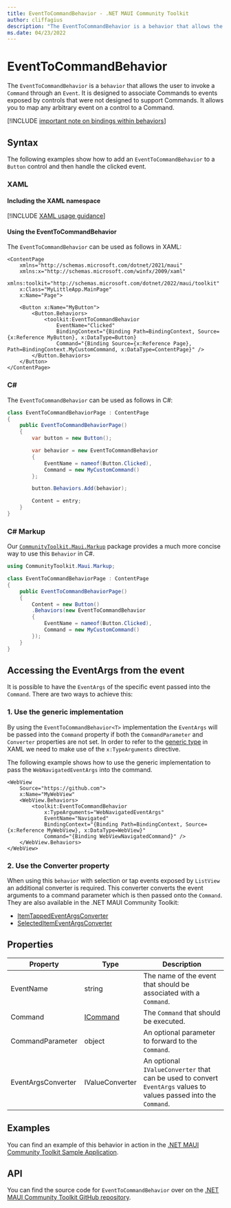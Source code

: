 ```yaml
---
title: EventToCommandBehavior - .NET MAUI Community Toolkit
author: cliffagius
description: "The EventToCommandBehavior is a behavior that allows the user to invoke a Command through an event. It is designed to associate Commands to events exposed by controls that were not designed to support Commands. It allows you to map any arbitrary event on a control to a Command."
ms.date: 04/23/2022
---
```


# EventToCommandBehavior

The `EventToCommandBehavior` is a `behavior` that allows the user to invoke a `Command` through an `Event`. It is designed to associate Commands to events exposed by controls that were not designed to support Commands. It allows you to map any arbitrary event on a control to a Command.

[!INCLUDE [important note on bindings within behaviors](../includes/behavior-bindings.md)]

## Syntax

The following examples show how to add an `EventToCommandBehavior` to a `Button` control and then handle the clicked event.

### XAML

#### Including the XAML namespace

[!INCLUDE [XAML usage guidance](../includes/xaml-usage.md)]

#### Using the EventToCommandBehavior

The `EventToCommandBehavior` can be used as follows in XAML:

```xaml
<ContentPage 
    xmlns="http://schemas.microsoft.com/dotnet/2021/maui"
    xmlns:x="http://schemas.microsoft.com/winfx/2009/xaml"
    xmlns:toolkit="http://schemas.microsoft.com/dotnet/2022/maui/toolkit"
    x:Class="MyLittleApp.MainPage"
    x:Name="Page">
    
    <Button x:Name="MyButton">
        <Button.Behaviors>
            <toolkit:EventToCommandBehavior
                EventName="Clicked"
                BindingContext="{Binding Path=BindingContext, Source={x:Reference MyButton}, x:DataType=Button}
                Command="{Binding Source={x:Reference Page}, Path=BindingContext.MyCustomCommand, x:DataType=ContentPage}" />
        </Button.Behaviors>
    </Button>
</ContentPage>
```

### C#

The `EventToCommandBehavior` can be used as follows in C#:

```csharp
class EventToCommandBehaviorPage : ContentPage
{
    public EventToCommandBehaviorPage()
    {
        var button = new Button();

        var behavior = new EventToCommandBehavior
        {
            EventName = nameof(Button.Clicked),
            Command = new MyCustomCommand()
        };

        button.Behaviors.Add(behavior);

        Content = entry;
    }
}
```

### C# Markup

Our [`CommunityToolkit.Maui.Markup`](../markup/markup.md) package provides a much more concise way to use this `Behavior` in C#.

```csharp
using CommunityToolkit.Maui.Markup;

class EventToCommandBehaviorPage : ContentPage
{
    public EventToCommandBehaviorPage()
    {
        Content = new Button()
        .Behaviors(new EventToCommandBehavior
        {
            EventName = nameof(Button.Clicked),
            Command = new MyCustomCommand()
        });                 
    }
}
```

## Accessing the EventArgs from the event

It is possible to have the `EventArgs` of the specific event passed into the `Command`. There are two ways to achieve this:

### 1. Use the generic implementation

By using the `EventToCommandBehavior<T>` implementation the `EventArgs` will be passed into the `Command` property if both the `CommandParameter` and `Converter` properties are not set. In order to refer to the [generic type](/dotnet/maui/xaml/generics) in XAML we need to make use of the `x:TypeArguments` directive.

The following example shows how to use the generic implementation to pass the `WebNavigatedEventArgs` into the command.

```xaml
<WebView 
    Source="https://github.com">
    x:Name="MyWebView"
    <WebView.Behaviors>
        <toolkit:EventToCommandBehavior
            x:TypeArguments="WebNavigatedEventArgs"
            EventName="Navigated"
            BindingContext="{Binding Path=BindingContext, Source={x:Reference MyWebView}, x:DataType=WebView}"
            Command="{Binding WebViewNavigatedCommand}" />
    </WebView.Behaviors>
</WebView>
```


### 2. Use the Converter property

When using this `behavior` with selection or tap events exposed by `ListView` an additional converter is required. This converter converts the event arguments to a command parameter which is then passed onto the `Command`. They are also available in the .NET MAUI Community Toolkit:

* [ItemTappedEventArgsConverter](../converters/item-tapped-eventargs-converter.md)
* [SelectedItemEventArgsConverter](../converters/selected-item-eventargs-converter.md)

## Properties

|Property  |Type  |Description  |
|---------|---------|---------|
| EventName | string | The name of the event that should be associated with a `Command`. |
| Command | [ICommand](xref:System.Windows.Input.ICommand) | The `Command` that should be executed. |
| CommandParameter | object | An optional parameter to forward to the `Command`. |
| EventArgsConverter | IValueConverter | An optional `IValueConverter` that can be used to convert `EventArgs` values to values passed into the `Command`. |

## Examples

You can find an example of this behavior in action in the [.NET MAUI Community Toolkit Sample Application](https://github.com/CommunityToolkit/Maui/blob/main/samples/CommunityToolkit.Maui.Sample/Pages/Behaviors/EventToCommandBehaviorPage.xaml).

## API

You can find the source code for `EventToCommandBehavior` over on the [.NET MAUI Community Toolkit GitHub repository](https://github.com/CommunityToolkit/Maui/blob/main/src/CommunityToolkit.Maui/Behaviors/EventToCommandBehavior.shared.cs).
